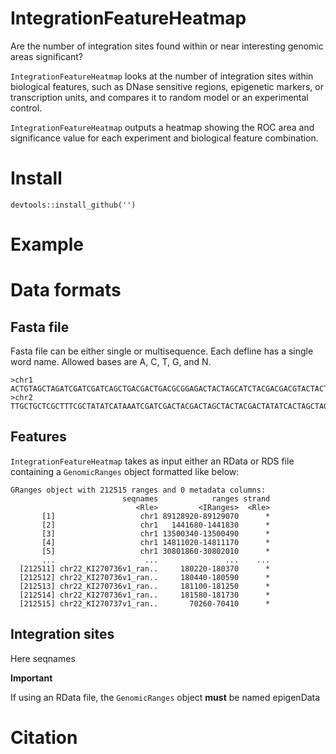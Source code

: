 
# IntegrationFeatureHeatmap

Are the number of integration sites found within or near interesting genomic areas significant? 

`IntegrationFeatureHeatmap` looks at the number of integration sites within biological features, such as DNase sensitive regions, epigenetic markers, or transcription units, and compares it to random model or an experimental control.

`IntegrationFeatureHeatmap` outputs a heatmap showing the ROC area and significance value for each experiment and biological feature combination.


# Install

```
devtools::install_github('')
```


# Example



# Data formats

## Fasta file

Fasta file can be either single or multisequence. Each defline has a single word name. Allowed bases are A, C, T, G, and N.

```
>chr1
ACTGTAGCTAGATCGATCGATCAGCTGACGACTGACGCGGAGACTACTAGCATCTACGACGACGTACTACTACGATCATCAGCTACGACG
>chr2
TTGCTGCTCGCTTTCGCTATATCATAAATCGATCGACTACGACTAGCTACTACGACTATATCACTAGCTAGCTAGTGTAGCTAGCTACAC
```

## Features

`IntegrationFeatureHeatmap` takes as input either an RData or RDS file containing a `GenomicRanges` object formatted like below:

```
GRanges object with 212515 ranges and 0 metadata columns:
                         seqnames            ranges strand
                            <Rle>         <IRanges>  <Rle>
       [1]                   chr1 89128920-89129070      *
       [2]                   chr1   1441680-1441830      *
       [3]                   chr1 13500340-13500490      *
       [4]                   chr1 14811020-14811170      *
       [5]                   chr1 30801860-30802010      *
       ...                    ...               ...    ...
  [212511] chr22_KI270736v1_ran..     180220-180370      *
  [212512] chr22_KI270736v1_ran..     180440-180590      *
  [212513] chr22_KI270736v1_ran..     181100-181250      *
  [212514] chr22_KI270736v1_ran..     181580-181730      *
  [212515] chr22_KI270737v1_ran..       70260-70410      *

```

## Integration sites




Here seqnames 

**Important**

If using an RData file, the `GenomicRanges` object **must** be named epigenData




# Citation